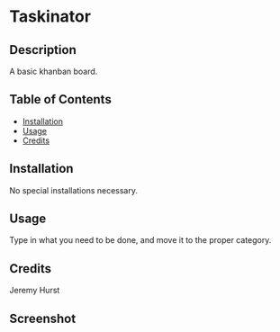 # Taskinator

## Description 

A basic khanban board. 

## Table of Contents 

* [Installation](#installation)
* [Usage](#usage)
* [Credits](#credits)


## Installation

No special installations necessary.

## Usage 

Type in what you need to be done, and move it to the proper category.   


## Credits
Jeremy Hurst

## Screenshot
